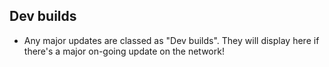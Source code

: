 ## Dev builds

- Any major updates are classed as "Dev builds". They will display here if there's a major on-going update on the network!
